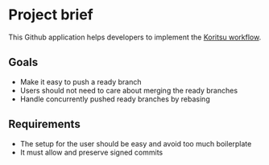 # Project brief

This Github application helps developers to implement the
[Koritsu workflow](https://debitoor.com/blog/trunk-based-development-how-we-fixed-it-with-koritsu).

## Goals

- Make it easy to push a ready branch
- Users should not need to care about merging the ready branches
- Handle concurrently pushed ready branches by rebasing

## Requirements

- The setup for the user should be easy and avoid too much boilerplate
- It must allow and preserve signed commits
